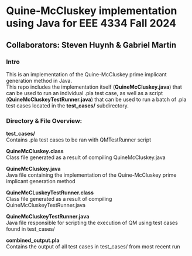# **Quine-McCluskey implementation using Java for EEE 4334 Fall 2024**  
## **Collaborators**: Steven Huynh & Gabriel Martin  
### **Intro**  
This is an implementation of the Quine-McCluskey prime implicant generation method in Java.  
This repo includes the implementation itself (**QuineMcCluskey.java**) that can be used to run an individual .pla test case, as well as a script (**QuineMcCluskeyTestRunner.java**) that can be used to run a batch of .pla test cases located in the **test_cases/** subdirectory.

### **Directory & File Overview**:  
**test_cases/**  
Contains .pla test cases to be ran with QMTestRunner script    

**QuineMcCluskey.class**  
Class file generated as a result of compiling QuineMcCluskey.java  

**QuineMcCluskey.java**  
Java file containing the implementation of the Quine-McCluskey prime implicant generation method  

**QuineMcCLuskeyTestRunner.class**  
Class file generated as a result of compiling QuineMcCluskeyTestRunner.java  

**QuineMcCluskeyTestRunner.java**  
Java file responsible for scripting the execution of QM using test cases found in test_cases/  

**combined_output.pla**  
Contains the output of all test cases in test_cases/ from most recent run
